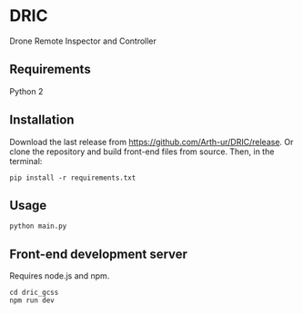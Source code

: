 # DRIC
Drone Remote Inspector and Controller

## Requirements
Python 2

## Installation
Download the last release from https://github.com/Arth-ur/DRIC/release. 
Or clone the repository and build front-end files from source.
Then, in the terminal:
```
pip install -r requirements.txt
```

## Usage
```
python main.py
```

## Front-end development server
Requires node.js and npm.
```
cd dric_gcss
npm run dev
```
